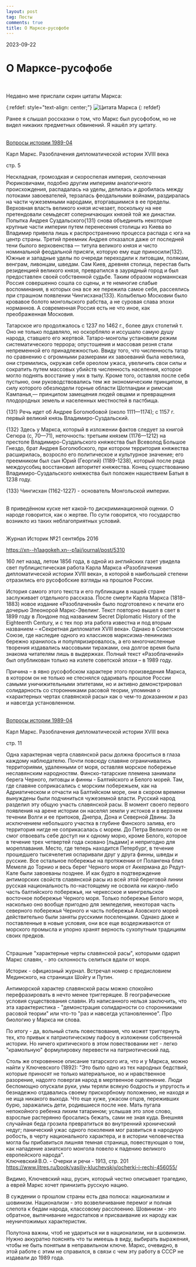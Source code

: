 ```yaml
---
layout: post
tag: Посты
comments: true
title: О Марксе-русофобе
---
```


2023-09-22

# О Марксе-русофобе
<br>

Недавно мне прислали скрин цитаты Маркса:

{:refdef: style="text-align: center;"}
![Цитата Маркса](/images/russophobe-marx.jpg)
{: refdef}

Ранее я слышал россказни о том, что Маркс был русофобом, но не видел никаких предметных обвинений. Я нашёл эту цитату.
<br><br>

[Вопросы истории 1989-04](https://disk.yandex.ru/d/8YndRp-fHL9Kfw)

Карл Маркс. Разоблачения дипломатической истории XVIII века

стр. 5

Нескладная, громоздкая и скороспелая империя, сколоченная Рюриковичами, подобно другим империям аналогичного происхождения, распадалась на уделы, делилась и дробилась между потоками завоевателей, терзалась феодальными войнами, раздиралась на части чужеземными народами, вторгавшимися в ее пределы. Верховная власть великого князя исчезает, поскольку на нее претендовали семьдесят соперничающих князей той же династии. Попытка Андрея Суздальского{131} снова объединить некоторые крупные части империи путем перенесения столицы из Киева во Владимир привела лишь к распространению процесса распада с юга на центр страны. Третий преемник Андрея отказался даже от последней тени былого верховенства — титула великого князя и чисто номинальной феодальной присяги, которую ему еще приносили{132}. Южные и западные уделы по очереди переходили к литовцам, полякам, венграм, ливонцам, шведам. Сам Киев, древняя столица, перестав быть резиденцией великого князя, превратился в заурядный город и был предоставлен своей собственной судьбе. Таким образом норманнская Россия совершенно сошла со сцены, и те немногие слабые воспоминания, в которых она все же пережила самое себя, рассеялись при страшном появлении Чингисхана{133}. Колыбелью Московии было кровавое болото монгольского рабства, а не суровая слава эпохи норманнов. А современная Россия есть не что иное, как преображенная Московия.

Татарское иго продолжалось с 1237 по 1462 г., более двух столетий т. Оно не только подавляло, но оскорбляло и иссушало самую душу народа, ставшего его жертвой. Татаро-монголы установили режим систематического террора; опустошения и массовая резня стали непременной его принадлежностью. Ввиду того, что численность татар по сравнению с огромными размерами их завоеваний была невелика, они стремились, окружая себя ореолом ужаса, увеличить свои силы и сократить путем массовых убийств численность населения, которое могло поднять восстание у них в тылу. Кроме того, оставляя после себя пустыню, они руководствовались тем же экономическим принципом, в силу которого обезлюдели горные области Шотландии и римская Кампанья,— принципом замещения людей овцами и превращения плодородных земель и населенных местностей в пастбища.

{131} Речь идет об Андрее Боголюбовой (около 1111—1174); с 1157 г. первый великий князь Владимиро-Суздальский.

{132} Здесь у Маркса, который в изложении фактов следует за книгой Сегюра (с, 70—71), неточность: третьим князем (1176—1212) на престоле Владимиро-Суздальского княжества был Всеволод Большое Гнездо, брат Андрея Боголюбского, при котором территория княжества расширилась, возросло его политическое и культурное значение; его преемником был сын Юрий (Георгий) (1189-1238), который после ряда междоусобиц восстановил авторитет княжества. Конец существованию
Владимиро-Суздальского княжества был положен нашествием Батыя в 1238 году.

{133} Чингисхан (1162-1227) - основатель Монгольской империи.
<br><br>

В приведённом куске нет какой-то дискриминационной оценки. О народе говорится, как о жертве. По сути говорится, что государство возникло из таких неблагоприятных условий.
<br><br>

Журнал Историк №21 сентябрь 2016

<https://xn--h1aagokeh.xn--p1ai/journal/post/5310>

160 лет назад, летом 1856 года, в одной из английских газет увидела свет публицистическая работа Карла Маркса «Разоблачения дипломатической истории XVIII века», в которой в наибольшей степени отразились его русофобские взгляды на прошлое России.

История самого этого текста и его публикации в нашей стране заслуживает отдельного рассказа. После смерти Карла Маркса (1818–1883) новое издание «Разоблачений» было подготовлено к печати его дочерью Элеонорой Маркс-Эвелинг. Текст повторно вышел в свет в 1899 году в Лондоне под названием Secret Diplomatic History of the Eighteenth Century, и с тех пор эта работа известна и под вторым названием – «Секретная дипломатия XVIII века». Однако в Советском Союзе, где наследие одного из классиков марксизма-ленинизма бережно хранилось и популяризировалось, а его многочисленные творения издавались массовыми тиражами, она долгое время была знакома читателям лишь в выдержках. Полный текст «Разоблачений» был опубликован только на излете советской эпохи – в 1989 году.

Причина – в явно русофобском характере этого произведения Маркса, в котором он не только не стеснялся одаривать прошлое России самыми уничижительными эпитетами, но и активно демонстрировал солидарность со сторонниками расовой теории, упоминая о «характерных чертах славянской расы» как о чем-то доказанном и раз и навсегда установленном.
<br><br>

[Вопросы истории 1989-04](https://disk.yandex.ru/d/8YndRp-fHL9Kfw)

Карл Маркс. Разоблачения дипломатической истории XVIII века

стр. 11

Одна характерная черта славянской расы должна броситься в глаза каждому наблюдателю. Почти повсюду славяне ограничивались территориями, удаленными от моря, оставляя морское побережье неславянским народностям. Финско-татарские племена занимали берега Черного, литовцы и финны - Балтийского и Белого морей. Там, где славяне соприкасались с морским побережьем, как на Адриатическом и отчасти на Балтийском море, они в скором времени вынуждены были подчиниться чужеземной власти. Русский народ разделил эту общую участь славянской расы. В момент своего первого появления на арене истории он населял земли у истоков и в верхнем течении Волги и ее притоков, Днепра, Дона и Северной Двины. За исключением небольшого участка в глубине Финского залива, его территория нигде не соприкасалась с морем. До Петра Великого он не смог отвоевать себе доступ ни к одному морю, кроме Белого, которое в течение трех четвертей года сковано [льдами] и непригодно для мореплавания. Место, где теперь находится Петербург, в течение прошедшего тысячелетия оспаривали друг у друга финны, шведы и русские. Все остальное побережье на протяжении от Полангена близ Мемеля до Торнио и весь берег Черного моря от Аккермана до Редут-Кале были завоеваны позднее. И как будто в подтверждение антиморских свойств славянской расы из всей этой береговой линии русская национальность по-настоящему не освоила ни какую-либо часть балтийского побережья, ни черкесское и мингрельское восточное побережье Черного моря. Только побережье Белого моря, насколько оно вообще пригодно для земледелия, некоторая часть северного побережья Черного и часть побережья Азовского морей действительно были заняты русскими поселенцами. Однако даже и поставленные в новые условия, они все еще воздерживаются от морского промысла и упорно хранят верность сухопутным традициям своих предков.
<br><br>

Cтрашные "характерные черты славянской расы", которыми одарил Маркс славян, - это склонность селиться вдали от моря.

Историк - официозный журнал. Встречал номер с предисловием Мединского, на страницах Шойгу и Путин.

Антиморской характер славянской расы можно спокойно перефразировать в нечто менее триггерящее. В географические условия существования славян. Из написанного нельзя заключить, что эта характеристика -  "демонстрация солидарности со сторонниками расовой теории" или что-то "раз и навсегда установленное". Про биологию у Маркса ни слова.

По итогу - да, вольный стиль повествования, что может триггернуть тех, кто привык к патриотическому пафосу в изложении собственной истории. Но ничего критического в этом повествовании нет - легко "крамольную" формулировку перевести на патриотический лад.

Столь же откровенное описание татарского ига, что и у Маркса, можно найти у Ключевского (1892): "Это было одно из тех народных бедствий, которые приносят не только материальное, но и нравственное разорение, надолго повергая народ в мертвенное оцепенение. Люди беспомощно опускали руки, умы теряли всякую бодрость и упругость и безнадежно отдавались своему прискорбному положению, не находя и не ища никакого выхода. Что еще хуже, ужасом отцов, переживших бурю, заражались дети, родившиеся после нее. Мать пугала непокойного ребенка лихим татарином; услышав это злое слово, взрослые растерянно бросались бежать, сами не зная куда. Внешняя случайная беда грозила превратиться во внутренний хронический недуг; панический ужас одного поколения мог развиться в народную робость, в черту национального характера, и в истории человечества могла бы прибавиться лишняя темная страница, повествующая о том, как нападение азиатского монгола повело к падению великого европейского народа".<br>
Ключевский В.О. - Очерки и речи - 1913, стр. 201<br>
<https://www.litres.ru/book/vasiliy-kluchevskiy/ocherki-i-rechi-456055/>

Видимо, Ключевский наш, русич, который честно описывает трагедию, а еврей Маркс хочет принизить русскую нацию.

В суждении о прошлом страны есть два полюса: национализм и шовинизм. Национализм - это возвеличивание перемог и полная слепота к бедам народа, классовому расслоению. Шовинизм - это обратное, выпячивание недостатков и присваивание их народу как неуничтожимых характеристик.

Полутона важны, чтоб не удариться ни в национализм, ни в шовинизм. Нужно аккуратно пояснять что ты имеешь в виду, выбирать выражения, чтобы не быть понятым в неправильном ключе. Маркс, очевидно, в этой работе с этим не справился, в связи с чем эту работу в СССР не издавали до 1989 года.

